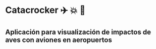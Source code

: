 # Catacrocker ✈️ 💥 🦅

## Aplicación para visualización de impactos de aves con aviones en aeropuertos

